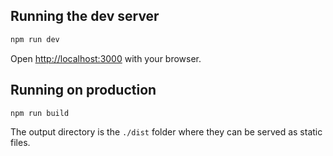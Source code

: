 ## Running the dev server

```bash
npm run dev
```
Open [http://localhost:3000](http://localhost:3000) with your browser.


## Running on production

```bash
npm run build
```
The output directory is the `./dist` folder where they can be served as static files.